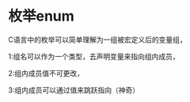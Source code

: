# 枚举enum

C语言中的枚举可以简单理解为一组被宏定义后的变量组，

1:组名可以作为一个类型，去声明变量来指向组内成员，

2:组内成员值不可更改，

3:组内成员可以通过值来跳跃指向（神奇）

